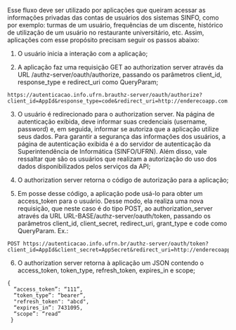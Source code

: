 Esse fluxo deve ser utilizado por aplicações que queiram acessar as informações privadas das contas de usuários dos sistemas SINFO, como por exemplo: turmas de um usuário, frequências de um discente, histórico de utilização de um usuário no restaurante universitário, etc. Assim, aplicações com esse propósito precisam seguir os passos abaixo:

  1. O usuário inicia a interação com a aplicação;

  2. A aplicação faz uma requisição GET ao authorization server através da URL /authz-server/oauth/authorize, passando os parâmetros client_id, response_type e redirect_uri como QueryParam;

    https://autenticacao.info.ufrn.brauthz-server/oauth/authorize?client_id=AppId&response_type=code&redirect_uri=http://enderecoapp.com.br/pagina

  3. O usuário é redirecionado para o authorization server. Na página de autenticação exibida, deve informar suas credenciais (username, password) e, em seguida, informar se autoriza que a aplicação utilize seus dados. Para garantir a segurança das informações dos usuários, a página de autenticação exibida é a do servidor de autenticação da Superintendência de Informática (SINFO/UFRN). Além disso, vale ressaltar que são os usuários que realizam a autorização do uso dos dados disponibilizados pelos serviços da API;
    
  4. O authorization server retorna o código de autorização para a aplicação;
    
  5. Em posse desse código, a aplicação pode usá-lo para obter um access_token para o usuário. Desse modo, ela realiza uma nova requisição, que neste caso é do tipo POST, ao authorization_server através da URL URL-BASE/authz-server/oauth/token, passando os parâmetros client_id, client_secret, redirect_uri, grant_type e code como QueryParam. Ex.:

    POST https://autenticacao.info.ufrn.br/authz-server/oauth/token?client_id=AppId&client_secret=AppSecret&redirect_uri=http://enderecoapp.com.br/pagina&grant_type=authorization_code&code=code
                                                        

  6. O authorization server retorna à aplicação um JSON contendo o access_token, token_type, refresh_token, expires_in e scope;

    { 
      “access_token”: “111”, 
      “token_type”: “bearer”, 
      "refresh_token": "abcd", 
      “expires_in”: 7431095, 
      “scope”: “read” 
     }
